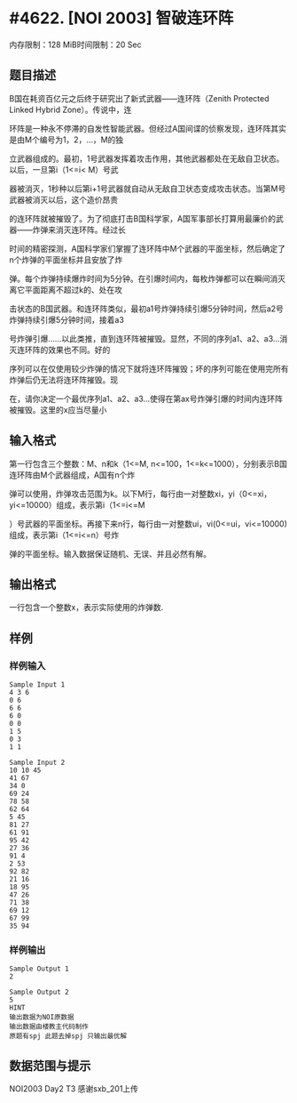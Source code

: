 # #4622. [NOI 2003] 智破连环阵

内存限制：128 MiB时间限制：20 Sec

## 题目描述

B国在耗资百亿元之后终于研究出了新式武器&mdash;&mdash;连环阵（Zenith Protected Linked Hybrid Zone）。传说中，连

环阵是一种永不停滞的自发性智能武器。但经过A国间谍的侦察发现，连环阵其实是由M个编号为1，2，&hellip;，M的独

立武器组成的。最初，1号武器发挥着攻击作用，其他武器都处在无敌自卫状态。以后，一旦第i（1<=i< M）号武

器被消灭，1秒种以后第i+1号武器就自动从无敌自卫状态变成攻击状态。当第M号武器被消灭以后，这个造价昂贵

的连环阵就被摧毁了。为了彻底打击B国科学家，A国军事部长打算用最廉价的武器&mdash;&mdash;炸弹来消灭连环阵。经过长

时间的精密探测，A国科学家们掌握了连环阵中M个武器的平面坐标，然后确定了n个炸弹的平面坐标并且安放了炸

弹。每个炸弹持续爆炸时间为5分钟。在引爆时间内，每枚炸弹都可以在瞬间消灭离它平面距离不超过k的、处在攻

击状态的B国武器。和连环阵类似，最初a1号炸弹持续引爆5分钟时间，然后a2号炸弹持续引爆5分钟时间，接着a3

号炸弹引爆&hellip;&hellip;以此类推，直到连环阵被摧毁。显然，不同的序列a1、a2、a3...消灭连环阵的效果也不同。好的

序列可以在仅使用较少炸弹的情况下就将连环阵摧毁；坏的序列可能在使用完所有炸弹后仍无法将连环阵摧毁。现

在，请你决定一个最优序列a1、a2、a3&hellip;使得在第ax号炸弹引爆的时间内连环阵被摧毁。这里的x应当尽量小

## 输入格式

第一行包含三个整数：M、n和k（1<=M, n<=100，1<=k<=1000），分别表示B国连环阵由M个武器组成，A国有n个炸

弹可以使用，炸弹攻击范围为k。以下M行，每行由一对整数xi，yi（0<=xi，yi<=10000）组成，表示第i（1<=i<=M

）号武器的平面坐标。再接下来n行，每行由一对整数ui，vi(0<=ui，vi<=10000)组成，表示第i（1<=i<=n）号炸

弹的平面坐标。输入数据保证随机、无误、并且必然有解。

## 输出格式

一行包含一个整数x，表示实际使用的炸弹数.

## 样例

### 样例输入

    
    Sample Input 1
    4 3 6 
    0 6 
    6 6 
    6 0 
    0 0 
    1 5 
    0 3 
    1 1  
    
    Sample Input 2
    10 10 45 
    41 67 
    34 0 
    69 24 
    78 58 
    62 64 
    5 45 
    81 27 
    61 91 
    95 42 
    27 36 
    91 4 
    2 53 
    92 82 
    21 16 
    18 95 
    47 26 
    71 38 
    69 12 
    67 99 
    35 94 
    

### 样例输出

    
    Sample Output 1
    2
    
    Sample Output 2
    5
    HINT
    输出数据为NOI原数据
    输出数据由楼教主代码制作
    原题有spj 此题去掉spj 只输出最优解
    

## 数据范围与提示

 NOI2003 Day2 T3  感谢sxb_201上传
